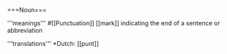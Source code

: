 ===Noun===

'''meanings'''
#[[Punctuation]] [[mark]] indicating the end of a sentence or abbreviation

'''translations'''
*Dutch: [[punt]]